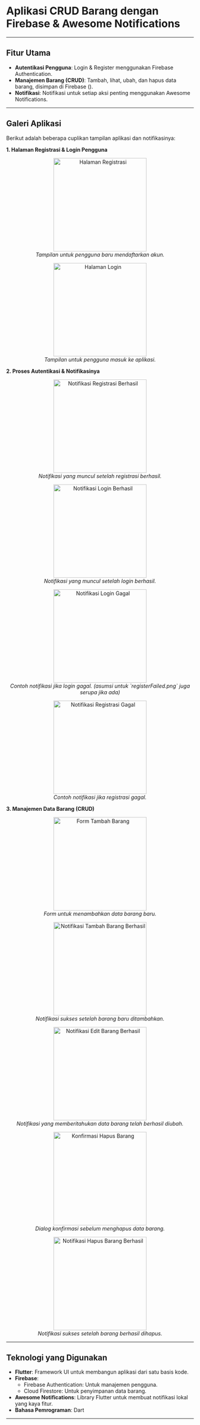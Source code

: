 # Aplikasi CRUD Barang dengan Firebase & Awesome Notifications

---
## Fitur Utama

* **Autentikasi Pengguna**: Login & Register menggunakan Firebase Authentication.
* **Manajemen Barang (CRUD)**: Tambah, lihat, ubah, dan hapus data barang, disimpan di Firebase ().
* **Notifikasi**: Notifikasi untuk setiap aksi penting menggunakan Awesome Notifications.

---
## Galeri Aplikasi

Berikut adalah beberapa cuplikan tampilan aplikasi dan notifikasinya:

**1. Halaman Registrasi & Login Pengguna**
<p align="center">
  <img src="documentation/img/registerScreen.png" alt="Halaman Registrasi" width="250"/>
  <br/>
  <em>Tampilan untuk pengguna baru mendaftarkan akun.</em>
</p>
<p align="center">
  <img src="documentation/img/loginScreen.png" alt="Halaman Login" width="250"/>
  <br/>
  <em>Tampilan untuk pengguna masuk ke aplikasi.</em>
</p>

**2. Proses Autentikasi & Notifikasinya**
<p align="center">
  <img src="documentation/img/registerSuccess.png" alt="Notifikasi Registrasi Berhasil" width="250"/>
  <br/>
  <em>Notifikasi yang muncul setelah registrasi berhasil.</em>
</p>
<p align="center">
  <img src="documentation/img/loginSuccess.png" alt="Notifikasi Login Berhasil" width="250"/>
  <br/>
  <em>Notifikasi yang muncul setelah login berhasil.</em>
</p>
<p align="center">
  <img src="documentation/img/loginFailed.png" alt="Notifikasi Login Gagal" width="250"/>
  <br/>
  <em>Contoh notifikasi jika login gagal. (asumsi untuk `registerFailed.png` juga serupa jika ada)</em>
</p>
<p align="center">
  <img src="documentation/img/registerFailed.png" alt="Notifikasi Registrasi Gagal" width="250"/>
  <br/>
  <em>Contoh notifikasi jika registrasi gagal.</em>
</p>

**3. Manajemen Data Barang (CRUD)**
<p align="center">
  <img src="documentation/img/addBarangForm.png" alt="Form Tambah Barang" width="250"/>
  <br/>
  <em>Form untuk menambahkan data barang baru.</em>
</p>
<p align="center">
  <img src="documentation/img/addBarangSuccess.png" alt="Notifikasi Tambah Barang Berhasil" width="250"/>
  <br/>
  <em>Notifikasi sukses setelah barang baru ditambahkan.</em>
</p>
<p align="center">
  <img src="documentation/img/editBarangSuccess.png" alt="Notifikasi Edit Barang Berhasil" width="250"/>
  <br/>
  <em>Notifikasi yang memberitahukan data barang telah berhasil diubah.</em>
</p>
<p align="center">
  <img src="documentation/img/deleteBarangConfirm.png" alt="Konfirmasi Hapus Barang" width="250"/>
  <br/>
  <em>Dialog konfirmasi sebelum menghapus data barang.</em>
</p>
<p align="center">
  <img src="documentation/img/deleteBarangSuccess.png" alt="Notifikasi Hapus Barang Berhasil" width="250"/>
  <br/>
  <em>Notifikasi sukses setelah barang berhasil dihapus.</em>
</p>

---
## Teknologi yang Digunakan

* **Flutter**: Framework UI untuk membangun aplikasi dari satu basis kode.
* **Firebase**:
    * Firebase Authentication: Untuk manajemen pengguna.
    * Cloud Firestore: Untuk penyimpanan data barang.
* **Awesome Notifications**: Library Flutter untuk membuat notifikasi lokal yang kaya fitur.
* **Bahasa Pemrograman**: Dart

---
